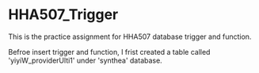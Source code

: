 # HHA507_Trigger
This is the practice assignment for HHA507 database trigger and function.

Befroe insert trigger and function, I frist created a table called 'yiyiW_providerUlti1' under 'synthea' database. 
